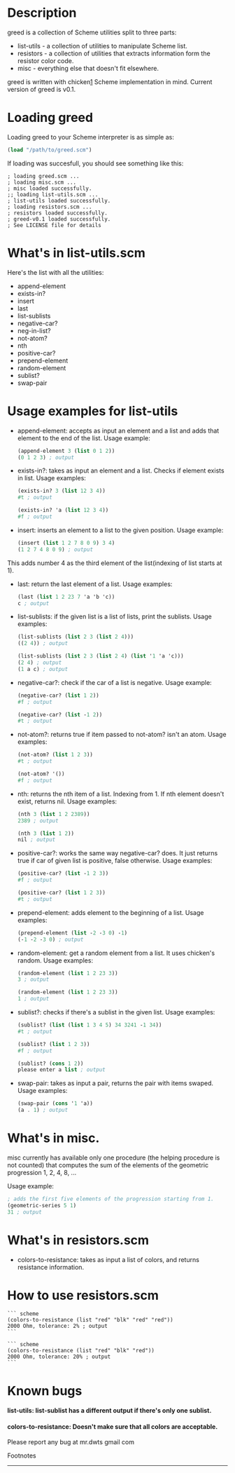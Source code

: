 # Description
  greed is a collection of Scheme utilities split to three parts:
  - list-utils - a collection of utilities to manipulate Scheme list.
  - resistors - a collection of utilities that extracts information form the resistor color code.
  - misc - everything else that doesn't fit elsewhere.

  greed is written with chicken[1] Scheme implementation in mind. Current version of greed is v0.1.

# Loading greed
  Loading greed to your Scheme interpreter is as simple as:

  ``` scheme
  (load "/path/to/greed.scm")
  ```

  If loading was succesfull, you should see something like this:
  ```
  ; loading greed.scm ...
  ; loading misc.scm ...
  ; misc loaded successfully.
  ;; loading list-utils.scm ...
  ; list-utils loaded successfully.
  ; loading resistors.scm ...
  ; resistors loaded successfully.
  ; greed-v0.1 loaded successfully.
  ; See LICENSE file for details
  ```

# What's in list-utils.scm

  Here's the list with all the utilities:

  - append-element
  - exists-in?
  - insert
  - last
  - list-sublists
  - negative-car?
  - neg-in-list?
  - not-atom?
  - nth
  - positive-car?
  - prepend-element
  - random-element
  - sublist?
  - swap-pair

# Usage examples for list-utils

  - append-element: accepts as input an element and a list and adds that element
  to the end of the list. Usage example:
    ``` scheme
    (append-element 3 (list 0 1 2))
    (0 1 2 3) ; output
    ```

  - exists-in?: takes as input an element and a list. Checks if element exists
  in list. Usage examples:
    ``` scheme
    (exists-in? 3 (list 12 3 4))
    #t ; output
    ```
    
    ``` scheme
    (exists-in? 'a (list 12 3 4))
    #f ; output
    ```

  - insert: inserts an element to a list to the given position. Usage example:

    ``` scheme
    (insert (list 1 2 7 8 0 9) 3 4)
    (1 2 7 4 8 0 9) ; output
    ```

  This adds number 4 as the third element of the list(indexing of list starts at
  1).

 - last: return the last element of a list. Usage examples:

   ``` scheme
   (last (list 1 2 23 7 'a 'b 'c))
   c ; output
   ```

 - list-sublists: if the given list is a list of lists, print the sublists. Usage examples:

    ``` scheme
    (list-sublists (list 2 3 (list 2 4)))
    ((2 4)) ; output
    ```

    ``` scheme
    (list-sublists (list 2 3 (list 2 4) (list '1 'a 'c)))
    (2 4) ; output
    (1 a c) ; output
    ```

  - negative-car?: check if the car of a list is negative. Usage example:

    ``` scheme
    (negative-car? (list 1 2))
    #f ; output
    ```

    ``` scheme
    (negative-car? (list -1 2))
    #t ; output
    ```

  - not-atom?: returns true if item passed to not-atom? isn't an atom.
  Usage examples:

    ``` scheme
    (not-atom? (list 1 2 3))
    #t ; output
    ```

    ``` scheme
    (not-atom? '())
    #f ; output
    ```

  - nth: returns the nth item of a list. Indexing from 1. If nth element doesn't
  exist, returns nil.
  Usage examples:

    ``` scheme
    (nth 3 (list 1 2 2389))
    2389 ; output
    ```

    ``` scheme
    (nth 3 (list 1 2))
    nil ; output
    ```

  - positive-car?: works the same way negative-car? does. It just returns true
  if car of given list is positive, false otherwise. Usage examples:

    ``` scheme
    (positive-car? (list -1 2 3))
    #f ; output
    ```

    ``` scheme
    (positive-car? (list 1 2 3))
    #t ; output
    ```

  - prepend-element: adds element to the beginning of a list. Usage examples:

    ``` scheme
    (prepend-element (list -2 -3 0) -1)
    (-1 -2 -3 0) ; output
    ```

  - random-element: get a random element from a list. It uses chicken's random.
  Usage examples:

    ``` scheme
    (random-element (list 1 2 23 3))
    3 ; output
    ```

    ``` scheme
    (random-element (list 1 2 23 3))
    1 ; output
    ```
    
  - sublist?: checks if there's a sublist in the given list. Usage examples:

    ``` scheme
    (sublist? (list (list 1 3 4 5) 34 3241 -1 34))
    #t ; output
    ```

    ``` scheme
    (sublist? (list 1 2 3))
    #f ; output
    ```

    ``` scheme
    (sublist? (cons 1 2))
    please enter a list ; output
    ```

  - swap-pair: takes as input a pair, returns the pair with items swaped.
  Usage examples:

    ``` scheme
    (swap-pair (cons '1 'a))
    (a . 1) ; output
    ```

# What's in misc.
  misc currently has available only one procedure (the helping procedure is not
  counted) that computes the sum of the elements of the geometric progression
  1, 2, 4, 8, ...

  Usage example:

  ``` scheme
  ; adds the first five elements of the progression starting from 1.
  (geometric-series 5 1)
  31 ; output
  ```

# What's in resistors.scm

  - colors-to-resistance: takes as input a list of colors, and returns
  resistance information.

# How to use resistors.scm

    ``` scheme
    (colors-to-resistance (list "red" "blk" "red" "red"))
    2000 Ohm, tolerance: 2% ; output
    ```

    ``` scheme
    (colors-to-resistance (list "red" "blk" "red"))
    2000 Ohm, tolerance: 20% ; output
    ```

# Known bugs

#### list-utils: list-sublist has a different output if there's only one sublist.

#### colors-to-resistance: Doesn't make sure that all colors are acceptable.

Please report any bug at mr.dwts <AT> gmail <DOT> com


Footnotes
_________

[1]: http://www.call-cc.org/


